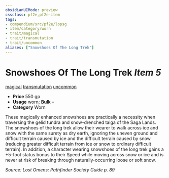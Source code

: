 ```yaml
---
obsidianUIMode: preview
cssclass: pf2e,pf2e-item
tags:
- compendium/src/pf2e/lopsg
- item/category/worn
- trait/magical
- trait/transmutation
- trait/uncommon
aliases: ["Snowshoes Of The Long Trek"]
---
```

# Snowshoes Of The Long Trek *Item 5*  
[magical](rules/traits/magical.md "Magical Item Trait")  [transmutation](rules/traits/transmutation.md "Transmutation School Trait")  [uncommon](rules/traits/uncommon.md "Uncommon Rarity Trait")  

- **Price** 550 gp
- **Usage** worn; **Bulk** –
- **Category** Worn

These magically enhanced snowshoes are practically a necessity when traversing the gelid tundra and snow-drenched taiga of the Saga Lands. The snowshoes of the long trek allow their wearer to walk across ice and snow with the same surety as dry earth, ignoring the uneven ground and difficult terrain caused by ice and the difficult terrain caused by snow (reducing greater difficult terrain from ice or snow to ordinary difficult terrain). In addition, a character wearing snowshoes of the long trek gains a +5-foot status bonus to their Speed while moving across snow or ice and is never at risk of breaking through naturally-occurring loose or soft snow.

*Source: Lost Omens: Pathfinder Society Guide p. 89*